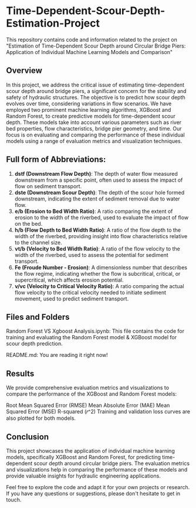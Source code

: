 # Time-Dependent-Scour-Depth-Estimation-Project
This repository contains code and information related to the project on "Estimation of Time-Dependent Scour Depth around Circular Bridge Piers: Application of Individual Machine Learning Models and Comparison"
## Overview
In this project, we address the critical issue of estimating time-dependent scour depth around bridge piers, a significant concern for the stability and safety of hydraulic structures. The objective is to predict how scour depth evolves over time, considering variations in flow scenarios.
We have employed two prominent machine learning algorithms, XGBoost and Random Forest, to create predictive models for time-dependent scour depth. These models take into account various parameters such as river bed properties, flow characteristics, bridge pier geometry, and time. Our focus is on evaluating and comparing the performance of these individual models using a range of evaluation metrics and visualization techniques.

## Full form of Abbreviations:
1. **dstf (Downstream Flow Depth)**: The depth of water flow measured downstream from a specific point, often used to assess the impact of flow on sediment transport.
2. **dste (Downstream Scour Depth)**: The depth of the scour hole formed downstream, indicating the extent of sediment removal due to water flow.
3. **e/b (Erosion to Bed Width Ratio)**: A ratio comparing the extent of erosion to the width of the riverbed, used to evaluate the impact of flow on the bed.
4. **h/b (Flow Depth to Bed Width Ratio)**: A ratio of the flow depth to the width of the riverbed, providing insight into flow characteristics relative to the channel size.
5. **vt/b (Velocity to Bed Width Ratio)**: A ratio of the flow velocity to the width of the riverbed, used to assess the potential for sediment transport.
6. **Fe (Froude Number - Erosion)**: A dimensionless number that describes the flow regime, indicating whether the flow is subcritical, critical, or supercritical, which affects erosion potential.
7. **v/vc (Velocity to Critical Velocity Ratio)**: A ratio comparing the actual flow velocity to the critical velocity needed to initiate sediment movement, used to predict sediment transport.

## Files and Folders
Random Forest VS Xgboost Analysis.ipynb: This file contains the code for training and evaluating the Random Forest model & XGBoost model for scour depth prediction.

README.md: You are reading it right now!

## Results
We provide comprehensive evaluation metrics and visualizations to compare the performance of the XGBoost and Random Forest models:

Root Mean Squared Error (RMSE)
Mean Absolute Error (MAE)
Mean Squared Error (MSE)
R-squared (𝑟^2)
Training and validation loss curves are also plotted for both models.

## Conclusion
This project showcases the application of individual machine learning models, specifically XGBoost and Random Forest, for predicting time-dependent scour depth around circular bridge piers. The evaluation metrics and visualizations help in comparing the performance of these models and provide valuable insights for hydraulic engineering applications.

Feel free to explore the code and adapt it for your own projects or research. If you have any questions or suggestions, please don't hesitate to get in touch.

